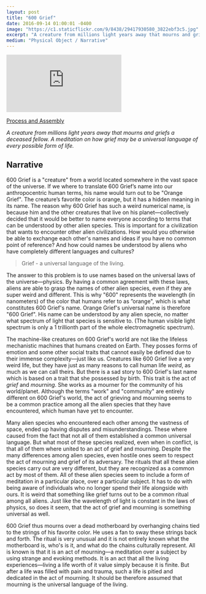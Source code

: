 ```yaml
---
layout: post
title: "600 Grief"
date: 2016-09-14 01:00:01 -0400
image: "https://c1.staticflickr.com/9/8438/29417930580_3822ebf3c5.jpg"
excerpt: "A creature from millions light years away that mourns and griefs a deceased fellow. A meditation on how grieving may be a universal language of every form of life."
medium: "Physical Object / Narrative"
---
```


<iframe src="https://player.vimeo.com/video/183026282?color=9CBEF2" frameborder="0" webkitallowfullscreen mozallowfullscreen allowfullscreen></iframe>

[Process and Assembly](https://bfadtdeviceart.wordpress.com/2016/09/14/600-grief/)

*A creature from millions light years away that mourns and griefs a deceased fellow. A meditation on how grief may be a universal language of every possible form of life.*

## Narrative

600 Grief is a "creature" from a world located somewhere in the vast space of the universe. If we where to translate 600 Grief’s name into our anthropocentric human terms, his name would turn out to be "Orange  Grief". The creature’s favorite color is orange, but it has a hidden meaning in its name. The reason why 600 Grief has such a weird numerical name, is because him and the other creatures that live on his planet—collectively decided that it would be better to name everyone according to terms that can be understood by other alien species. This is important for a civilization that wants to encounter other alien civilizations. How would you otherwise be able to exchange each other's names and ideas if you have no common point of reference? And how could names be understood by aliens who have completely different languages and cultures?

> Grief - a universal language of the living.

The answer to this problem is to use names based on the universal laws of the universe—physics. By having a common agreement with these laws, aliens are able to grasp the names of other alien species, even if they are super weird and different. This is why "600" represents the wavelength (in nanometers) of the color that humans refer to as ”orange", which is what constitutes 600 Grief's name. Orange Grief's universal name is therefore "600 Grief". His name can be understood by any alien specie, no matter what spectrum of light that species is sensitive to. (The human visible light spectrum is only a 1 trillionth part of the whole electromagnetic spectrum).

The machine-like creatures on 600 Grief's world are not like the lifeless mechanistic machines that humans created on Earth. They posses forms of emotion and some other social traits that cannot easily be defined due to their immense complexity—just like us. Creatures like 600 Grief live a very weird life, but they have just as many reasons to call human life *weird*, as much as we can call theirs. But there is a sad story to 600 Grief's last name which is based on a trait that she possessed by birth. This trait is the act of *grief* and *mourning*. She works as a mourner for the community of his world/planet. Although the terms "work" and "community" are entirely different on 600 Grief's world, the act of grieving and mourning seems to be a common practice among all the alien species that they have encountered, which human have yet to encounter.

Many alien species who encountered each other among the vastness of space, ended up having disputes and misunderstandings. These where caused from the fact that not all of them established a common universal language. But what most of these species realized, even when in conflict, is that all of them where united to an act of grief and mourning. Despite the many differences among alien species, even hostile ones seem to respect the act of mourning and grief of its adversary. The rituals that all these alien species carry out are very different, but they are recognized as a common act by most of them. All of these alien species seem to include a form of meditation in a particular place, over a particular subject. It has to do with being aware of individuals who no longer spend their life alongside with ours. It is weird that something like grief turns out to be a common ritual among all aliens. Just like the wavelength of light is constant in the laws of physics, so does it seem, that the act of grief and mourning is something universal as well.

600 Grief thus mourns over a dead motherboard by overhanging chains tied to the strings of his favorite color. He uses a fan to sway these strings back and forth. The ritual is very unusual and it is not entirely known what the motherboard is, who's is it, and what do the chains culturally represent. All is known is that it is an act of mourning—a meditation over a subject by using strange and evoking methods. It is an act that all the living experiences—living a life worth of it value simply because it is finite. But after a life was filled with pain and trauma, such a life is pitied and dedicated in the act of mourning. It should be therefore assumed that mourning is the universal language of the living.
